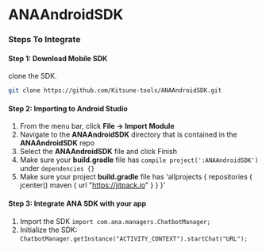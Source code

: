 # ANAAndroidSDK

### Steps To Integrate

#### Step 1: Download Mobile SDK

clone the SDK.
```bash
git clone https://github.com/Kitsune-tools/ANAAndroidSDK.git
```

#### Step 2: Importing to Android Studio

1. From the menu bar, click **File -> Import Module**
2. Navigate to the **ANAAndroidSDK** directory that is contained in the **ANAAndroidSDK** repo
3. Select the **ANAAndroidSDK** file and click Finish
4. Make sure your **build.gradle** file has `compile project(':ANAAndroidSDK')` under `dependencies {}`
5. Make sure your project **build.gradle** file has 
'allprojects {
    repositories {
        jcenter()
        maven { url "https://jitpack.io" }
    }
}'

#### Step 3: Integrate ANA SDK with your app

1. Import the SDK
`import com.ana.managers.ChatbotManager;`
2. Initialize the SDK: `ChatbotManager.getInstance("ACTIVITY_CONTEXT").startChat("URL");`
